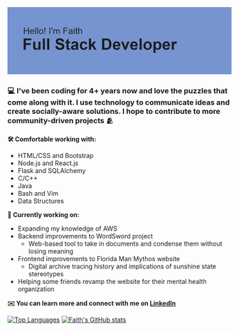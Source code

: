 [![MasterHead](header.png)](github.com/faithward/README.md)

### 💻 I've been coding for 4+ years now and love the puzzles that come along with it. I use technology to communicate ideas and create socially-aware solutions. I hope to contribute to more community-driven projects 🫂

**🛠️ Comfortable working with:**
- HTML/CSS and Bootstrap
- Node.js and React.js
- Flask and SQLAlchemy
- C/C++
- Java
- Bash and Vim
- Data Structures

**💪 Currently working on:**
- Expanding my knowledge of AWS
- Backend improvements to WordSword project
  - Web-based tool to take in documents and condense them without losing meaning
- Frontend improvements to Florida Man Mythos website
  - Digital archive tracing history and implications of sunshine state stereotypes
- Helping some friends revamp the website for their mental health organization

**✉️ You can learn more and connect with me on [LinkedIn](https://www.linkedin.com/in/faithwardtech)**

<!--
**faithward/faithward** is a ✨ _special_ ✨ repository because its `README.md` (this file) appears on your GitHub profile.

Here are some ideas to get you started:

- 🔭 I’m currently working on ...
- 🌱 I’m currently learning ...
- 👯 I’m looking to collaborate on ...
- 🤔 I’m looking for help with ...
- 💬 Ask me about ...
- 📫 How to reach me: ...
- 😄 Pronouns: ...
- ⚡ Fun fact: ...
-->

[![Top Languages](https://github-readme-stats.vercel.app/api/top-langs/?username=faithward&layout=compact)](https://github.com/faithward/github-readme-stats)
[![Faith's GitHub stats](https://github-readme-stats.vercel.app/api?username=faithward&hide=stars,issues)](https://github.com/faith/github-readme-stats)
